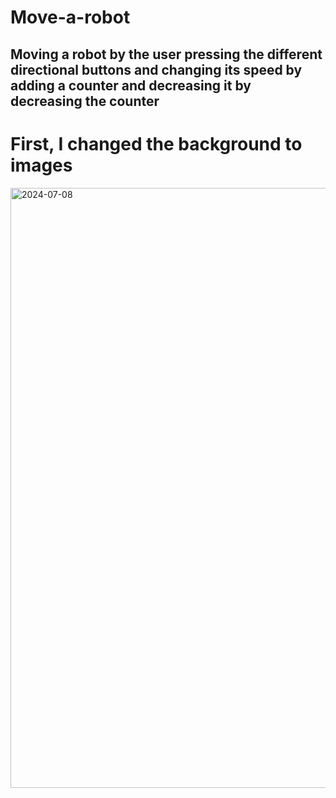 # Move-a-robot
Moving a robot by the user pressing the different directional buttons and changing its speed by adding a counter and decreasing it by decreasing the counter
---------------------------------
# First, I changed the background to images
<img width="960" alt="2024-07-08" src="https://github.com/Roaa-YukiRin/Move-a-robot/assets/132842520/3058d0f9-1600-4fab-9769-77a823e8b64c">

#

